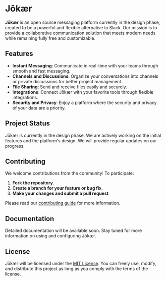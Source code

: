 # Jōkær

**Jōkær** is an open source messaging platform currently in the design phase, created to be a powerful and flexible alternative to Slack. Our mission is to provide a collaborative communication solution that meets modern needs while remaining fully free and customizable.

## Features

- **Instant Messaging**: Communicate in real-time with your teams through smooth and fast messaging.
- **Channels and Discussions**: Organize your conversations into channels or private discussions for better project management.
- **File Sharing**: Send and receive files easily and securely.
- **Integrations**: Connect Jōkær with your favorite tools through flexible integrations.
- **Security and Privacy**: Enjoy a platform where the security and privacy of your data are a priority.

## Project Status

Jōkær is currently in the design phase. We are actively working on the initial features and the platform's design. We will provide regular updates on our progress.

## Contributing

We welcome contributions from the community! To participate:

1. **Fork the repository**.
2. **Create a branch for your feature or bug fix**.
3. **Make your changes and submit a pull request**.

Please read our [contributing guide](CONTRIBUTING.md) for more information.

## Documentation

Detailed documentation will be available soon. Stay tuned for more information on using and configuring Jōkær.

## License

Jōkær will be licensed under the [MIT License](LICENSE). You can freely use, modify, and distribute this project as long as you comply with the terms of the license.
